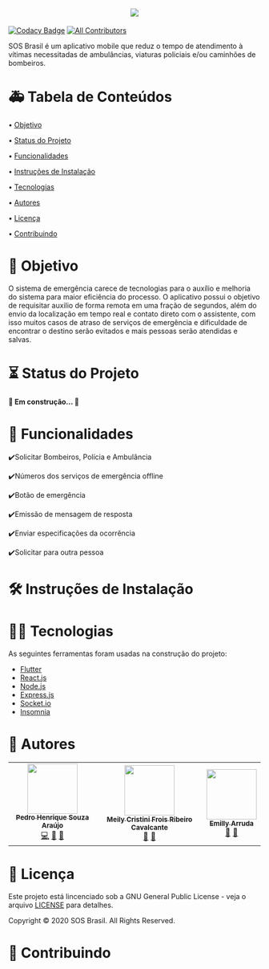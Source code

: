 <h1 align="center">
	<img src="https://imgur.com/jhFINiM.png"/>
</h1>

<!-- ALL-CONTRIBUTORS-BADGE:START - Do not remove or modify this section -->
[![Codacy Badge](https://api.codacy.com/project/badge/Grade/007d3a0507b745889d87aaaf203b7fef)](https://app.codacy.com/gh/Ph-FMM/S.O.S-Flutter-TCC?utm_source=github.com&utm_medium=referral&utm_content=Ph-FMM/S.O.S-Flutter-TCC&utm_campaign=Badge_Grade_Settings)
[![All Contributors](https://img.shields.io/badge/all_contributors-3-orange.svg?style=flat-square)](#contributors-)
<!-- ALL-CONTRIBUTORS-BADGE:END -->

SOS Brasil é um aplicativo mobile que reduz o tempo de atendimento à vítimas necessitadas de ambulâncias, viaturas policiais e/ou caminhões de bombeiros.

<h1>🚑 Tabela de Conteúdos</h1>

<p>• <a href="#objetivo">Objetivo</a></p>
<p>• <a href="#status">Status do Projeto</a></p>
<p>• <a href="#funcionalidades">Funcionalidades</a></p>
<p>• <a href="#instrucoes">Instruções de Instalação</a></p>
<p>• <a href="#tecnologias">Tecnologias</a></p>
<p>• <a href="#autores">Autores</a></p>
<p>• <a href="#licenca">Licença</a></p>
<p>• <a href="#contribuindo">Contribuindo</a>

<h1 id="objetivo">🚓 Objetivo</h1>

<p> O sistema de emergência carece de tecnologias para o auxílio e melhoria do sistema para maior eficiência do processo. O aplicativo possui o objetivo de requisitar auxilio  de forma remota em uma fração de segundos, além do envio da localização em tempo real e contato direto com o assistente, com isso muitos casos de atraso de serviços de emergência e dificuldade de encontrar o destino serão evitados e mais pessoas serão atendidas e salvas.</p>

<h1 id="status">⏳ Status do Projeto</h1>

<h4> 
	🚧 Em construção...  🚧
</h4>

<h1 id="funcionalidades">🚒 Funcionalidades</h1>

<p>✔️Solicitar Bombeiros, Polícia e Ambulância</p>
<p>✔️Números dos serviços de emergência offline</p>
<p>✔️Botão de emergência</p>
<p>✔️Emissão de mensagem de resposta</p>
<p>✔️Enviar especificações da ocorrência</p>
<p>✔️Solicitar para outra pessoa</p>

<h1 id="instrucoes">🛠️ Instruções de Instalação</h1>

<h1 id="tecnologias">👨‍💻 Tecnologias</h1>

<p>As seguintes ferramentas foram usadas na construção do projeto:</p>

<ul>
<li><a href="https://flutter.dev/">Flutter</a></li>
<li><a href="https://pt-br.reactjs.org/">React.js</a></li>
<li><a href="https://nodejs.org/en/">Node.js</a></li>
<li><a href="https://expressjs.com/pt-br/">Express.js</a></li>
<li><a href="https://socket.io/">Socket.io</a></li>
<li><a href="https://insomnia.rest/">Insomnia</a></li>
</ul>

<h1 id="autores">👥 Autores</h1>
<!--Obrigado a essas pessoas maravilhosas:-->

<!-- ALL-CONTRIBUTORS-LIST:START - Do not remove or modify this section -->
<!-- prettier-ignore-start -->
<!-- markdownlint-disable -->
<table>
  <tr>
    <td align="center"><a href="https://www.linkedin.com/in/pedroharaujo1952/"><img src="https://avatars2.githubusercontent.com/u/38022427?v=4" width="100px;" alt=""/><br /><sub><b>Pedro Henrique Souza Araújo</b></sub></a><br /><a href="https://github.com/Ph-FMM/S.O.S-Flutter-TCC/commits?author=Ph-FMM" title="Code">💻</a> <a href="#design-Ph-FMM" title="Design">🎨</a> <a href="#projectManagement-Ph-FMM" title="Project Management">📆</a></td>
    <td align="center"><a href="https://github.com/Mei-Cavalcante"><img src="https://avatars3.githubusercontent.com/u/60802498?v=4" width="100px;" alt=""/><br /><sub><b>Meily Cristini Frois Ribeiro Cavalcante</b></sub></a><br /><a href="#design-Mei-Cavalcante" title="Design">🎨</a> <a href="https://github.com/Ph-FMM/S.O.S-Flutter-TCC/commits?author=Mei-Cavalcante" title="Documentation">📖</a></td>
    <td align="center"><a href="https://github.com/EmillyArruda"><img src="https://avatars1.githubusercontent.com/u/65552749?v=4" width="100px;" alt=""/><br /><sub><b>Emilly Arruda</b></sub></a><br /><a href="#design-EmillyArruda" title="Design">🎨</a> <a href="https://github.com/Ph-FMM/S.O.S-Flutter-TCC/commits?author=EmillyArruda" title="Documentation">📖</a></td>
  </tr>
</table>

<!-- markdownlint-enable -->
<!-- prettier-ignore-end -->
<!-- ALL-CONTRIBUTORS-LIST:END -->

<h1 id="licenca">📜 Licença</h1>

<p>Este projeto está lincenciado sob a GNU General Public License - veja o arquivo <a href="LICENSE">LICENSE</a> para detalhes.</p>
<!--See  [LICENSE](https://github.com/Ph-FMM/S.O.S-Flutter-TCC/blob/master/LICENSE).-->
<p>Copyright © 2020 SOS Brasil. All Rights Reserved.</p>

<h1 id="contribuindo">🤝 Contribuindo</h1>
